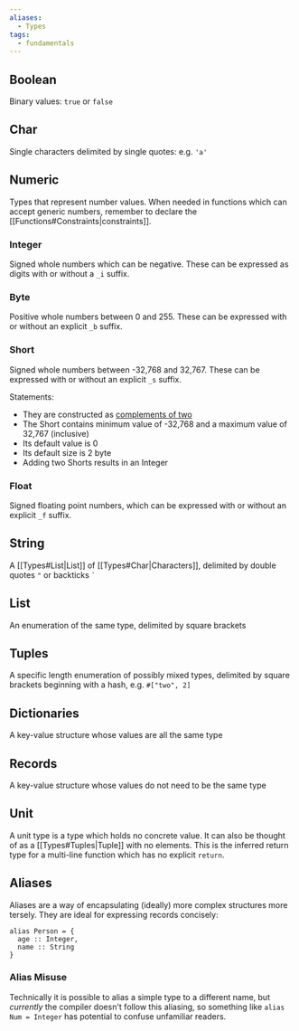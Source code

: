 ```yaml
---
aliases:
  - Types
tags:
  - fundamentals
---
```

## Boolean
Binary values: `true` or `false`
## Char
Single characters delimited by single quotes: e.g. `'a'` 
## Numeric
Types that represent number values. When needed in functions which can accept generic numbers, remember to declare the [[Functions#Constraints|constraints]].
### Integer
Signed whole numbers which can be negative. These can be expressed as digits with or without a `_i` suffix.
### Byte
Positive whole numbers between 0 and 255. These can be expressed with or without an explicit `_b` suffix.
### Short
Signed whole numbers between -32,768 and 32,767. These can be expressed with or without an explicit `_s` suffix.

Statements:
- They are constructed as [complements of two](https://en.wikipedia.org/wiki/Two%27s_complement)
- The Short contains minimum value of -32,768 and a maximum value of 32,767 (inclusive)
- Its default value is 0
- Its default size is 2 byte
- Adding two Shorts results in an Integer
### Float
Signed floating point numbers, which can be expressed with or without an explicit `_f` suffix.
## String
A [[Types#List|List]] of [[Types#Char|Characters]], delimited by double quotes `"` or backticks `` ` ``
## List
An enumeration of the same type, delimited by square brackets
## Tuples
A specific length enumeration of possibly mixed types, delimited by square brackets beginning with a hash, e.g. `#["two", 2]`
## Dictionaries
A key-value structure whose values are all the same type
## Records
A key-value structure whose values do not need to be the same type
## Unit
A unit type is a type which holds no concrete value. It can also be thought of as a [[Types#Tuples|Tuple]] with no elements. This is the inferred return type for a multi-line function which has no explicit `return`. 

## Aliases
Aliases are a way of encapsulating (ideally) more complex structures more tersely. They are ideal for expressing records concisely:
```
alias Person = {
  age :: Integer,
  name :: String
}
```
### Alias Misuse
Technically it is possible to alias a simple type to a different name, but _currently_ the compiler doesn't follow this aliasing, so something like `alias Num = Integer` has potential to confuse unfamiliar readers.